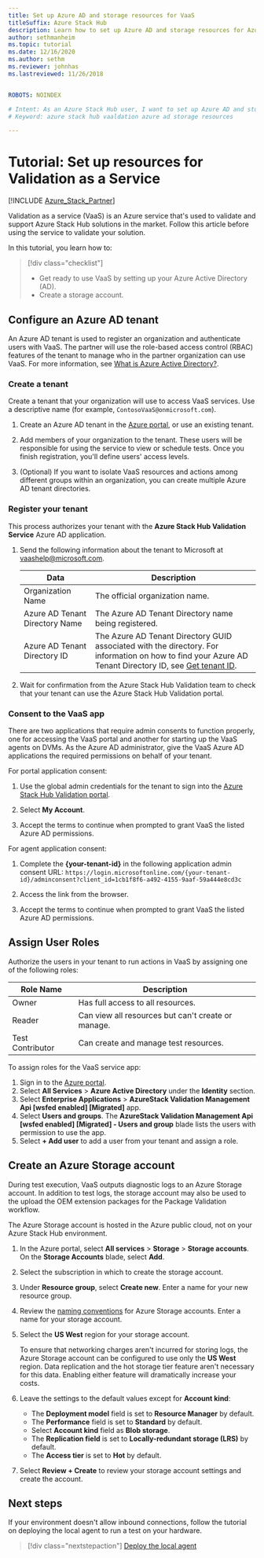 ```yaml
---
title: Set up Azure AD and storage resources for VaaS
titleSuffix: Azure Stack Hub
description: Learn how to set up Azure AD and storage resources for Azure Stack Hub validation as a service.
author: sethmanheim
ms.topic: tutorial
ms.date: 12/16/2020
ms.author: sethm
ms.reviewer: johnhas
ms.lastreviewed: 11/26/2018


ROBOTS: NOINDEX

# Intent: As an Azure Stack Hub user, I want to set up Azure AD and storage resources for Azure Stack Hub validation as a service.
# Keyword: azure stack hub vaaldation azure ad storage resources

---
```



# Tutorial: Set up resources for Validation as a Service

[!INCLUDE [Azure_Stack_Partner](./includes/azure-stack-partner-appliesto.md)]

Validation as a service (VaaS) is an Azure service that's used to validate and support Azure Stack Hub solutions in the market. Follow this article before using the service to validate your solution.

In this tutorial, you learn how to:

> [!div class="checklist"]
> * Get ready to use VaaS by setting up your Azure Active Directory (AD).
> * Create a storage account.

## Configure an Azure AD tenant

An Azure AD tenant is used to register an organization and authenticate users with VaaS. The partner will use the role-based access control (RBAC) features of the tenant to manage who in the partner organization can use VaaS. For more information, see [What is Azure Active Directory?](/azure/active-directory/fundamentals/active-directory-whatis).

### Create a tenant

Create a tenant that your organization will use to access VaaS services. Use a descriptive name (for example, `ContosoVaaS@onmicrosoft.com`).

1. Create an Azure AD tenant in the [Azure portal](https://portal.azure.com), or use an existing tenant. <!-- For instructions on creating new Azure AD tenants, see [Get started with Azure AD](/azure/active-directory/get-started-azure-ad). -->

2. Add members of your organization to the tenant. These users will be responsible for using the service to view or schedule tests. Once you finish registration, you'll define users' access levels.

3. (Optional) If you want to isolate VaaS resources and actions among different groups within an organization, you can create multiple Azure AD tenant directories.

### Register your tenant

This process authorizes your tenant with the **Azure Stack Hub Validation Service** Azure AD application.

1. Send the following information about the tenant to Microsoft at [vaashelp@microsoft.com](mailto:vaashelp@microsoft.com).

    | Data | Description |
    |--------------------------------|---------------------------------------------------------------------------------------------|
    | Organization Name | The official organization name. |
    | Azure AD Tenant Directory Name | The Azure AD Tenant Directory name being registered. |
    | Azure AD Tenant Directory ID | The Azure AD Tenant Directory GUID associated with the directory. For information on how to find your Azure AD Tenant Directory ID, see [Get tenant ID](/azure/azure-resource-manager/resource-group-create-service-principal-portal#get-values-for-signing-in). |

2. Wait for confirmation from the Azure Stack Hub Validation team to check that your tenant can use the Azure Stack Hub Validation portal.

### Consent to the VaaS app

There are two applications that require admin consents to function properly, one for accessing the VaaS portal and another for starting up the VaaS agents on DVMs. As the Azure AD administrator, give the VaaS Azure AD applications the required permissions on behalf of your tenant.

For portal application consent:

1. Use the global admin credentials for the tenant to sign into the [Azure Stack Hub Validation portal](https://azurestackvalidation.com/).

2. Select **My Account**.

3. Accept the terms to continue when prompted to grant VaaS the listed Azure AD permissions.

For agent application consent:

1. Complete the **{your-tenant-id}** in the following application admin consent URL: `https://login.microsoftonline.com/{your-tenant-id}/adminconsent?client_id=1cb1f8f6-a492-4155-9aaf-59a444e8cd3c`

2. Access the link from the browser.

3. Accept the terms to continue when prompted to grant VaaS the listed Azure AD permissions.

## Assign User Roles

Authorize the users in your tenant to run actions in VaaS by assigning one of the following roles:

| Role Name | Description |
|---------------------|------------------------------------------|
| Owner | Has full access to all resources. |
| Reader | Can view all resources but can't create or manage. |
| Test Contributor | Can create and manage test resources. |

To assign roles for the VaaS service app:

1. Sign in to the [Azure portal](https://portal.azure.com).
2. Select **All Services** > **Azure Active Directory** under the **Identity** section.
3. Select **Enterprise Applications** > **AzureStack Validation Management Api [wsfed enabled] [Migrated]** app.
4. Select **Users and groups**. The **AzureStack Validation Management Api [wsfed enabled] [Migrated] - Users and group** blade lists the users with permission to use the app.
5. Select **+ Add user** to add a user from your tenant and assign a role.

## Create an Azure Storage account

During test execution, VaaS outputs diagnostic logs to an Azure Storage account. In addition to test logs, the storage account may also be used to the upload the OEM extension packages for the Package Validation workflow.

The Azure Storage account is hosted in the Azure public cloud, not on your Azure Stack Hub environment.

1. In the Azure portal, select **All services** > **Storage** > **Storage accounts**. On the **Storage Accounts** blade, select **Add**.

2. Select the subscription in which to create the storage account.

3. Under **Resource group**, select **Create new**. Enter a name for your new resource group.

4. Review the [naming conventions](/azure/cloud-adoption-framework/ready/azure-best-practices/naming-and-tagging#storage) for Azure Storage accounts. Enter a name for your storage account.

5. Select the **US West** region for your storage account.

    To ensure that networking charges aren't incurred for storing logs, the Azure Storage account can be configured to use only the **US West** region. Data replication and the hot storage tier feature aren't necessary for this data. Enabling either feature will dramatically increase your costs.

6. Leave the settings to the default values except for **Account kind**:

    - The **Deployment model** field is set to **Resource Manager** by default.
    - The **Performance** field is set to **Standard** by default.
    - Select **Account kind** field as **Blob storage**.
    - The **Replication field** is set to **Locally-redundant storage (LRS)** by default.
    - The **Access tier** is set to **Hot** by default.

7. Select **Review + Create** to review your storage account settings and create the account.

## Next steps

If your environment doesn't allow inbound connections, follow the tutorial on deploying the local agent to run a test on your hardware.

> [!div class="nextstepaction"]
> [Deploy the local agent](azure-stack-vaas-local-agent.md)
